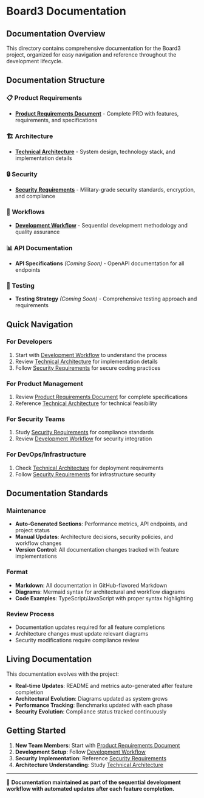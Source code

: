# Board3 Documentation

## Documentation Overview

This directory contains comprehensive documentation for the Board3 project, organized for easy navigation and reference throughout the development lifecycle.

## Documentation Structure

### 📋 Product Requirements
- **[Product Requirements Document](./product-requirements.md)** - Complete PRD with features, requirements, and specifications

### 🏗️ Architecture
- **[Technical Architecture](./architecture/technical-architecture.md)** - System design, technology stack, and implementation details

### 🔒 Security
- **[Security Requirements](./security/security-requirements.md)** - Military-grade security standards, encryption, and compliance

### 🔄 Workflows
- **[Development Workflow](./workflows/development-workflow.md)** - Sequential development methodology and quality assurance

### 📊 API Documentation
- **API Specifications** *(Coming Soon)* - OpenAPI documentation for all endpoints

### 🧪 Testing
- **Testing Strategy** *(Coming Soon)* - Comprehensive testing approach and requirements

## Quick Navigation

### For Developers
1. Start with [Development Workflow](./workflows/development-workflow.md) to understand the process
2. Review [Technical Architecture](./architecture/technical-architecture.md) for implementation details
3. Follow [Security Requirements](./security/security-requirements.md) for secure coding practices

### For Product Management
1. Review [Product Requirements Document](./product-requirements.md) for complete specifications
2. Reference [Technical Architecture](./architecture/technical-architecture.md) for technical feasibility

### For Security Teams
1. Study [Security Requirements](./security/security-requirements.md) for compliance standards
2. Review [Development Workflow](./workflows/development-workflow.md) for security integration

### For DevOps/Infrastructure
1. Check [Technical Architecture](./architecture/technical-architecture.md) for deployment requirements
2. Follow [Security Requirements](./security/security-requirements.md) for infrastructure security

## Documentation Standards

### Maintenance
- **Auto-Generated Sections**: Performance metrics, API endpoints, and project status
- **Manual Updates**: Architecture decisions, security policies, and workflow changes
- **Version Control**: All documentation changes tracked with feature implementations

### Format
- **Markdown**: All documentation in GitHub-flavored Markdown
- **Diagrams**: Mermaid syntax for architectural and workflow diagrams
- **Code Examples**: TypeScript/JavaScript with proper syntax highlighting

### Review Process
- Documentation updates required for all feature completions
- Architecture changes must update relevant diagrams
- Security modifications require compliance review

## Living Documentation

This documentation evolves with the project:

- **Real-time Updates**: README and metrics auto-generated after feature completion
- **Architectural Evolution**: Diagrams updated as system grows
- **Performance Tracking**: Benchmarks updated with each phase
- **Security Evolution**: Compliance status tracked continuously

## Getting Started

1. **New Team Members**: Start with [Product Requirements Document](./product-requirements.md)
2. **Development Setup**: Follow [Development Workflow](./workflows/development-workflow.md)
3. **Security Implementation**: Reference [Security Requirements](./security/security-requirements.md)
4. **Architecture Understanding**: Study [Technical Architecture](./architecture/technical-architecture.md)

---

📝 **Documentation maintained as part of the sequential development workflow with automated updates after each feature completion.**